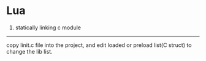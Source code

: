 Lua
===

1. statically linking c module
------------------------------
copy linit.c file into the project, and edit loaded or preload list(C struct) to change the lib list.
